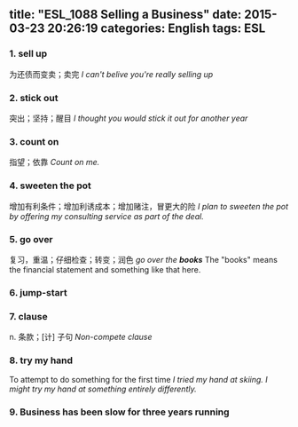 title: "ESL_1088 Selling a Business"
date: 2015-03-23 20:26:19
categories: English
tags: ESL
---
### 1. sell up
为还债而变卖；卖完
*I can't belive you're really selling up*
### 2. stick out
突出；坚持；醒目
*I thought you would stick it out for another year*
### 3. count on
指望；依靠
*Count on me.*
### 4. sweeten the pot
增加有利条件；增加利诱成本；增加赌注，冒更大的险
*I plan to sweeten the pot by offering my consulting service as part of the deal.*
### 5. go over
复习，重温；仔细检查；转变；润色
*go over the **books***
The "books" means the financial statement and something like that here.
### 6. jump-start
### 7. clause
n. 条款；[计] 子句
*Non-compete clause* 
### 8. try my hand
To attempt to do something for the first time
*I tried my hand at skiing.*
*I might try my hand at something entirely differently.*
### 9. Business has been slow for three years running
